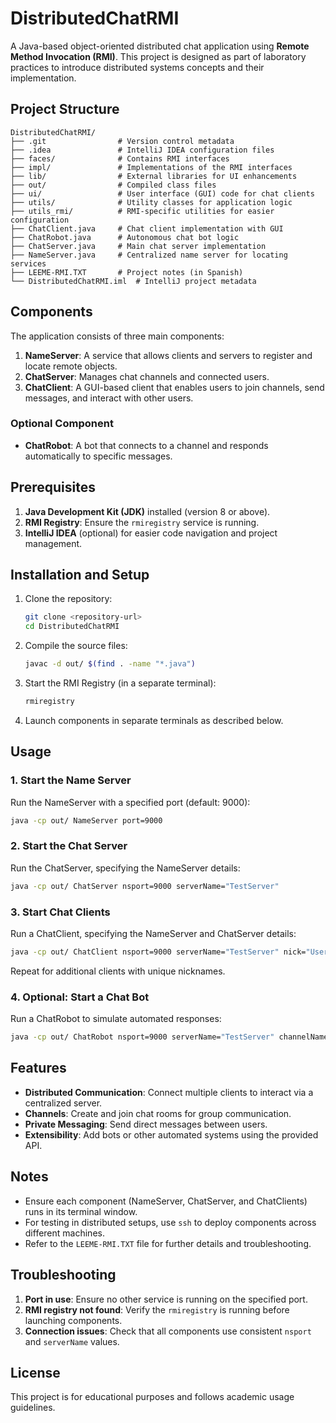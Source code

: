 # DistributedChatRMI

A Java-based object-oriented distributed chat application using **Remote Method Invocation (RMI)**. This project is designed as part of laboratory practices to introduce distributed systems concepts and their implementation.

## Project Structure

```
DistributedChatRMI/
├── .git                # Version control metadata
├── .idea               # IntelliJ IDEA configuration files
├── faces/              # Contains RMI interfaces
├── impl/               # Implementations of the RMI interfaces
├── lib/                # External libraries for UI enhancements
├── out/                # Compiled class files
├── ui/                 # User interface (GUI) code for chat clients
├── utils/              # Utility classes for application logic
├── utils_rmi/          # RMI-specific utilities for easier configuration
├── ChatClient.java     # Chat client implementation with GUI
├── ChatRobot.java      # Autonomous chat bot logic
├── ChatServer.java     # Main chat server implementation
├── NameServer.java     # Centralized name server for locating services
├── LEEME-RMI.TXT       # Project notes (in Spanish)
└── DistributedChatRMI.iml  # IntelliJ project metadata
```

## Components

The application consists of three main components:
1. **NameServer**: A service that allows clients and servers to register and locate remote objects.
2. **ChatServer**: Manages chat channels and connected users.
3. **ChatClient**: A GUI-based client that enables users to join channels, send messages, and interact with other users.

### Optional Component
- **ChatRobot**: A bot that connects to a channel and responds automatically to specific messages.

## Prerequisites

1. **Java Development Kit (JDK)** installed (version 8 or above).
2. **RMI Registry**: Ensure the `rmiregistry` service is running.
3. **IntelliJ IDEA** (optional) for easier code navigation and project management.

## Installation and Setup

1. Clone the repository:
   ```bash
   git clone <repository-url>
   cd DistributedChatRMI
   ```

2. Compile the source files:
   ```bash
   javac -d out/ $(find . -name "*.java")
   ```

3. Start the RMI Registry (in a separate terminal):
   ```bash
   rmiregistry
   ```

4. Launch components in separate terminals as described below.

## Usage

### 1. Start the Name Server
Run the NameServer with a specified port (default: 9000):
```bash
java -cp out/ NameServer port=9000
```

### 2. Start the Chat Server
Run the ChatServer, specifying the NameServer details:
```bash
java -cp out/ ChatServer nsport=9000 serverName="TestServer"
```

### 3. Start Chat Clients
Run a ChatClient, specifying the NameServer and ChatServer details:
```bash
java -cp out/ ChatClient nsport=9000 serverName="TestServer" nick="User1"
```

Repeat for additional clients with unique nicknames.

### 4. Optional: Start a Chat Bot
Run a ChatRobot to simulate automated responses:
```bash
java -cp out/ ChatRobot nsport=9000 serverName="TestServer" channelName="#General" nick="Bot"
```

## Features

- **Distributed Communication**: Connect multiple clients to interact via a centralized server.
- **Channels**: Create and join chat rooms for group communication.
- **Private Messaging**: Send direct messages between users.
- **Extensibility**: Add bots or other automated systems using the provided API.

## Notes

- Ensure each component (NameServer, ChatServer, and ChatClients) runs in its terminal window.
- For testing in distributed setups, use `ssh` to deploy components across different machines.
- Refer to the `LEEME-RMI.TXT` file for further details and troubleshooting.

## Troubleshooting

1. **Port in use**: Ensure no other service is running on the specified port.
2. **RMI registry not found**: Verify the `rmiregistry` is running before launching components.
3. **Connection issues**: Check that all components use consistent `nsport` and `serverName` values.

## License

This project is for educational purposes and follows academic usage guidelines.
